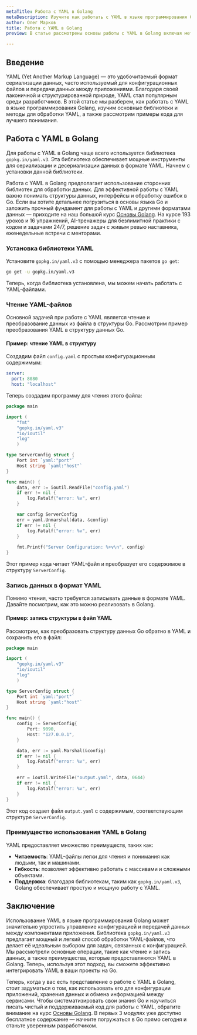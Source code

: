 ```yaml
---
metaTitle: Работа с YAML в Golang
metaDescription: Изучите как работать с YAML в языке программирования Golang с инструментами и библиотеками для обработки и преобразования YAML данных
author: Олег Марков
title: Работа с YAML в Golang
preview: В статье рассмотрены основы работы с YAML в Golang включая методы сериализации и десериализации данных примеры кода и полезные библиотеки

---
```


## Введение

YAML (Yet Another Markup Language) — это удобочитаемый формат сериализации данных, часто используемый для конфигурационных файлов и передачи данных между приложениями. Благодаря своей лаконичной и структурированной природе, YAML стал популярным среди разработчиков. В этой статье мы разберем, как работать с YAML в языке программирования Golang, изучим основные библиотеки и методы для обработки YAML, а также рассмотрим примеры кода для лучшего понимания.

## Работа с YAML в Golang

Для работы с YAML в Golang чаще всего используется библиотека `gopkg.in/yaml.v3`. Эта библиотека обеспечивает мощные инструменты для сериализации и десериализации данных в формате YAML. Начнем с установки данной библиотеки.

Работа с YAML в Golang предполагает использование сторонних библиотек для обработки данных. Для эффективной работы с YAML важно понимать структуры данных, интерфейсы и обработку ошибок в Go. Если вы хотите детальнее погрузиться в основы языка Go и заложить прочный фундамент для работы с YAML и другими форматами данных — приходите на наш большой курс [Основы Golang](https://purpleschool.ru/course/go-basics?utm_source=knowledgebase&utm_medium=text&utm_campaign=rabota-s-yaml-v-golang). На курсе 193 уроков и 16 упражнений, AI-тренажеры для безлимитной практики с кодом и задачами 24/7, решение задач с живым ревью наставника, еженедельные встречи с менторами.

### Установка библиотеки YAML

Установите `gopkg.in/yaml.v3` с помощью менеджера пакетов `go get`:

```bash
go get -u gopkg.in/yaml.v3
```

Теперь, когда библиотека установлена, мы можем начать работать с YAML-файлами.

### Чтение YAML-файлов

Основной задачей при работе с YAML является чтение и преобразование данных из файла в структуры Go. Рассмотрим пример преобразования YAML в структуру данных Go.

#### Пример: чтение YAML в структуру

Создадим файл `config.yaml` с простым конфигурационным содержимым:

```yaml
server:
  port: 8080
  host: "localhost"
```

Теперь создадим программу для чтения этого файла:

```go
package main

import (
    "fmt"
    "gopkg.in/yaml.v3"
    "io/ioutil"
    "log"
    )

type ServerConfig struct {
    Port int `yaml:"port"`
    Host string `yaml:"host"`
}

func main() {
    data, err := ioutil.ReadFile("config.yaml")
    if err != nil {
        log.Fatalf("error: %v", err)
    }

    var config ServerConfig
    err = yaml.Unmarshal(data, &config)
    if err != nil {
        log.Fatalf("error: %v", err)
    }
    
    fmt.Printf("Server Configuration: %+v\n", config)
}
```

Этот пример кода читает YAML-файл и преобразует его содержимое в структуру `ServerConfig`.

### Запись данных в формат YAML

Помимо чтения, часто требуется записывать данные в формате YAML. Давайте посмотрим, как это можно реализовать в Golang.

#### Пример: запись структуры в файл YAML

Рассмотрим, как преобразовать структуру данных Go обратно в YAML и сохранить его в файл:

```go
package main

import (
    "gopkg.in/yaml.v3"
    "io/ioutil"
    "log"
    )

type ServerConfig struct {
    Port int `yaml:"port"`
    Host string `yaml:"host"`
}

func main() {
    config := ServerConfig{
        Port: 9090,
        Host: "127.0.0.1",
    }

    data, err := yaml.Marshal(&config)
    if err != nil {
        log.Fatalf("error: %v", err)
    }

    err = ioutil.WriteFile("output.yaml", data, 0644)
    if err != nil {
        log.Fatalf("error: %v", err)
    }
}
```

Этот код создает файл `output.yaml` с содержимым, соответствующим структуре `ServerConfig`.

### Преимущество использования YAML в Golang

YAML предоставляет множество преимуществ, таких как:

- **Читаемость**: YAML-файлы легки для чтения и понимания как людьми, так и машинами.
- **Гибкость**: позволяет эффективно работать с массивами и сложными объектами.
- **Поддержка**: благодаря библиотекам, таким как `gopkg.in/yaml.v3`, Golang обеспечивает простую и мощную работу с YAML.

## Заключение

Использование YAML в языке программирования Golang может значительно упростить управление конфигурацией и передачей данных между компонентами приложения. Библиотека `gopkg.in/yaml.v3` предлагает мощный и легкий способ обработки YAML-файлов, что делает её идеальным выбором для задач, связанных с конфигурацией. Мы рассмотрели основные операции, такие как чтение и запись данных, а также преимущества, которые предоставляются YAML в Golang. Теперь, используя этот подход, вы сможете эффективно интегрировать YAML в ваши проекты на Go.

Теперь, когда у вас есть представление о работе с YAML в Golang, стоит задуматься о том, как использовать его для конфигурации приложений, хранения данных и обмена информацией между сервисами. Чтобы систематизировать свои знания Go и научиться писать чистый и поддерживаемый код для работы с YAML, обратите внимание на курс [Основы Golang](https://purpleschool.ru/course/go-basics?utm_source=knowledgebase&utm_medium=text&utm_campaign=rabota-s-yaml-v-golang). В первых 3 модулях уже доступно бесплатное содержание — начните погружаться в Go прямо сегодня и станьте уверенным разработчиком.
